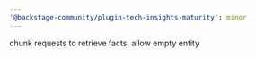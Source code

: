 ```yaml
---
'@backstage-community/plugin-tech-insights-maturity': minor
---
```


chunk requests to retrieve facts, allow empty entity
